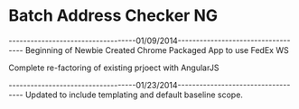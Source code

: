 Batch Address Checker NG
========================

-----------------------------------01/09/2014-----------------------------------
Beginning of Newbie Created Chrome Packaged App to use FedEx WS

Complete re-factoring of existing prjoect with AngularJS


-----------------------------------01/23/2014-----------------------------------
Updated to include templating and default baseline scope. 